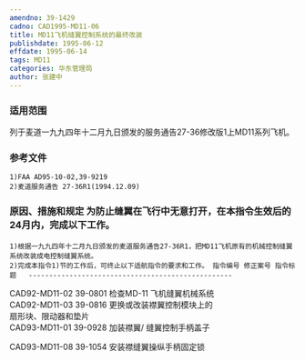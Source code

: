 ```yaml
---
amendno: 39-1429
cadno: CAD1995-MD11-06
title: MD11飞机缝翼控制系统的最终改装
publishdate: 1995-06-12
effdate: 1995-06-14
tags: MD11
categories: 华东管理局
author: 张建中
---
```


### 适用范围 
列于麦道一九九四年十二月九日颁发的服务通告27-36修改版1上MD11系列飞机。

<!--more-->
### 参考文件
    1)FAA AD95-10-02,39-9219 
    2)麦道服务通告 27-36R1(1994.12.09) 

### 原因、措施和规定 为防止缝翼在飞行中无意打开，在本指令生效后的24月内，完成以下工作。 
    1)根据一九九四年十二月九日颁发的麦道服务通告27-36R1，把MD11飞机原有的机械控制缝翼系统改装成电控制缝翼系统。 
    2)完成本指令1)节的工作后，可终止以下适航指令的要求和工作。 指令编号 修正案号 指令标题   -------------------------------------------------- 
CAD92-MD11-02  39-0801 检查MD-11 飞机缝翼机械系统  
CAD92-MD11-03  39-0816 更换或改装襟翼控制模块上的  
扇形块、限动器和垫片  
CAD93-MD11-01  39-0928 加装襟翼/ 缝翼控制手柄盖子  

       
CAD93-MD11-08 39-1054 安装襟缝翼操纵手柄固定锁
